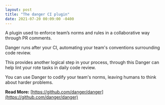 ```yaml
---
layout: post
title: "The danger CI plugin"
date: 2021-07-20 00:09:00 -0400
---
```

A plugin used to enforce team’s norms and rules in a collaborative way through PR comments.

Danger runs after your CI, automating your team's conventions surrounding code review.

This provides another logical step in your process, through this Danger can help lint your rote tasks in daily code review.

You can use Danger to codify your team's norms, leaving humans to think about harder problems.
 
**Read More:** [https://github.com/danger/danger](https://github.com/danger/danger)

